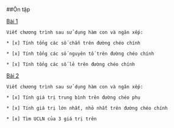 ##Ôn tập

[Bài 1](https://github.com/TraiOi/LapTrinhAssemblyChoARM/blob/master/Ontap/Bai1.s)

	Viết chương trình sau sử dụng hàm con và ngăn xếp:
	
	* [x] Tính tổng các số chẵn trên đường chéo chính

	* [x] Tính tổng các số nguyên tố trên đường chéo chính
	
	* [x] Tính tổng các số lẻ trên đường chéo chính

[Bài 2](https://github.com/TraiOi/LapTrinhAssemblyChoARM/blob/master/Ontap/Bai2.s)

	Viết chương trình sau sử dụng hàm con và ngăn xếp:

	* [x] Tính giá trị trung bình trên đường chéo phụ

	* [x] Tính giá trị lớn nhất, nhỏ nhất trên đường chéo chính

	* [x] Tìm UCLN của 3 giá trị trên

